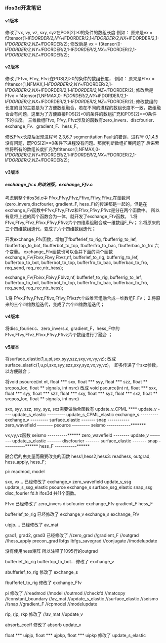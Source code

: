 ### ifos3d开发笔记
#### v1版本
修改了vx, vy, vz, sxy, syz在POS[2]>0的条件的数组长度
例如：
原来是vx  =  f3tensor(1-l*FDORDER/2,NY+l*FDORDER/2,1-l*FDORDER/2,NX+l*FDORDER/2,1-l*FDORDER/2,NZ+l*FDORDER/2);
修改后是 vx  =  f3tensor(0-l*FDORDER/2,NY+l*FDORDER/2,1-l*FDORDER/2,NX+l*FDORDER/2,1-l*FDORDER/2,NZ+l*FDORDER/2);

#### v2版本
修改了Ffvx, Ffvy, Ffvz在POS[2]>0的条件的数组长度，
例如：
原来是Ffvx  =  f4tensor(1,NFMAX,1-l*FDORDER/2,NY+l*FDORDER/2,1-l*FDORDER/2,NX+l*FDORDER/2,1-l*FDORDER/2,NZ+l*FDORDER/2);
修改后是Ffvx  =  f4tensor(1,NFMAX,0-l*FDORDER/2,NY+l*FDORDER/2,1-l*FDORDER/2,NX+l*FDORDER/2,1-l*FDORDER/2,NZ+l*FDORDER/2);
修改数组的长度的目的主要是为了方便数组融合，若在不同的进程的数组长度不一致，数组融合会有问题，这里为了方便直接POS[2]>0的条件的数组扩充和POS[2]==0条件下的长度。
三维数组Ffvx, Ffvy, Ffvz涉及的函数有zero_invers、discfourier、exchange_Fv、gradient_F、hess_F。

修改Ffvx长度后发现进程号 2,3,6,7 segmenttation Fault的错误，进程号 0,1,4,5没有问题，既POS[2]==0条件下进程没有问题。那就判断数组扩展问题了
后来索性将所有的数组长度扩充为f4tensor(1,NFMAX,0-l*FDORDER/2,NY+l*FDORDER/2,1-l*FDORDER/2,NX+l*FDORDER/2,1-l*FDORDER/2,NZ+l*FDORDER/2);


#### v3版本

##### exchange_fv.c 的改进版，exchange_Ffv.c
考虑到整个ifos3d.c中 Ffvx,Ffvy,Ffvz,Ffivx,Ffivy,Ffivz,在函数间(zero_invers,discfourier, gradient_F, hess_F)的传递都是一起的，但是在exchange_Fv函数中Ffvx,Ffvy,Ffvz和Ffivx,Ffivy,Ffivz是分在两个函数中。
所以有意将上述的两个函数合为一体，就开发了exchange_Ffv函数。
1.将 Ffvx,Ffvy,Ffvz,Ffivx,Ffivy,Ffivz六个四维素组融合成一维数组F_Fv；
2.将原来的三个四维数组迭代，变成了六个四维数组迭代；


开发exchange_Ffv函数，增加了fbufferlef_to_rig, fbufferrig_to_lef, fbuffertop_to_bot, fbufferbot_to_top, fbufferfro_to_bac, fbufferbac_to_fro 六个变量。
exchange_Ffv函数也可以合并下面的两个函数
exchange_Fv(Fbvx,Fbvy,Fbvz,nf, bufferlef_to_rig, bufferrig_to_lef, buffertop_to_bot, bufferbot_to_top,
												bufferfro_to_bac, bufferbac_to_fro, req_send, req_rec,ntr_hess);
												
exchange_Fv(Fbivx,Fbivy,Fbivz,nf, bufferlef_to_rig, bufferrig_to_lef, buffertop_to_bot, bufferbot_to_top,
												bufferfro_to_bac, bufferbac_to_fro, req_send, req_rec,ntr_hess);


1.将 Ffvx,Ffvy,Ffvz,Ffivx,Ffivy,Ffivz六个四维素组融合成一维数组F_Fv；
2.将原来的三个四维数组迭代，变成了六个四维数组迭代；

#### v4版本			
将disc_fourier.c、zero_invers.c, gradient_F，hess_F中的Ffvx,Ffvy,Ffvz,Ffivx,Ffivy,Ffivz六个数组进行了融合	；


#### v5版本
将surface_elastic(1,u,pi,sxx,syy,szz,sxy,vx,vy,vz); 改成 surface_elastic(1,u,pi,sxx,syy,szz,sxy,syz,vx,vy,vz)，
即多传递了个sxz参数，以方便融合；

将void psource(int nt, float *** sxx, float *** syy, float *** szz,  float **  srcpos_loc, float ** signals, int nsrc)
改成
void psource(int nt, float *** sxx, float *** syy, float *** szz, float *** sxy, float *** syz, float *** sxz, float **  srcpos_loc, float ** signals, int nsrc)








sxx, syy, szz, sxy, syz, sxz需要做融合函数有
update_v_CPML  ****
update_v    ----
update_s_elastic     ---------
update_s_CPML_elastic
exchange_s     ---------
exchange_v     ---------
surface_elastic  -------
snap    -----------
zero_wavefield   --------
psource       ---------
seismo        ------------*******

vx,vy,vz函数
seismo     ----------******
zero_wavefield   --------
update_v         --------
update_s_elastic    -------
discfourier         -------
surface_elastic     -------
snap     -----------******
hess_F   -----------******


融合后的由变量而需要改变的函数
hess1,hess2,hess3: readhess, outgrad, hess_apply, hess_F;

pi: readmod, model



sxx, vx... 已经修改了
exchange_v
zero_wavefield
update_v_ssg
update_s_ssg_elastic
psource
exchange_s
surface_ssg_elastic
snap_ssg
disc_fourier
fd.h
ifos3d
共11个函数。


Ffvx 已经修改了
zero_invers
discfourier
exchange_Ffv
gradient_F
hess_F

bufferlef_to_rig 已经修改了
exchange_v
exchange_s
exchange_Ffv

uipjp.... 已经修改了
av_mat 



grad1, grad2, grad3  已经修改了
//zero_grad 
//gradient_F
//outgrad
//hess_apply
precon_grad
lbfgs
lbfgs_savegrad
//conjugate
//modelupdate

没有使用hess矩阵
所以注释了1095行的outgrad




bufferlef_to_rig
buffertop_to_bot...
修改了 exchange_v

sbufferlef_to_rig
修改了 exchange_s 


fbufferlef_to_rig
修改了 exchange_Ffv



pi
修改了
//readmod
//model
//outmod
//checkfd
//matcopy
//constant_boundary
//av_mat
//update_s_elastic
//surface_elastic
//seismo
//snap
//gradient_F
//cpmodel
//modelupdate

rip, rjp, rkp
修改了
//av_mat
//update_v


absorb_coeff 修改了
absorb
update_v


float ***  uipjp, float ***  ujpkp, float ***  uipkp 修改了
update_s_elastic
								
